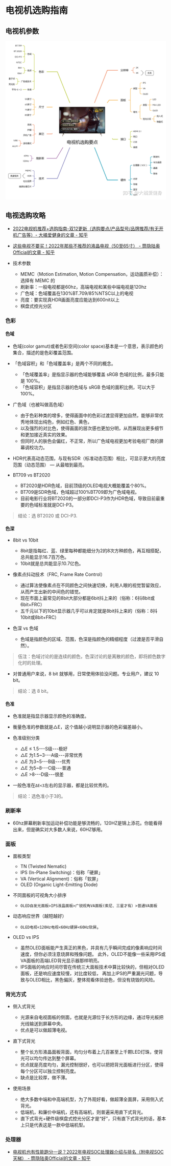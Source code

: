 # 电视机选购指南

## 电视机参数

  ![tv_parameters](images/tv_parameters.jpg)

## 电视选购攻略

- [2022电视机推荐+选购指南-双12更新（选购要点/产品型号/品牌推荐/有无开机广告等）- 大橘爱健身的文章 - 知乎][1]

- [这些电视不要买！2022年那些不推荐的液晶电视（50至65寸） - 筒隐陆奥Official的文章 - 知乎][2]

- 技术参数
  - MEMC（Motion Estimation, Motion Compensation，运动画质补偿）：选择有 MEMC 的
  - 刷新率：一般电视都是60hz，高端电视和某些中端电视是120hz
  - 广色域：色域覆盖在130%BT.709/85%NTSC以上的电视
  - 亮度：要实现真HDR画面亮度应能达到600nit以上
  - 棋盘式控光分区

### 色彩

#### 色域

- 色域(color gamut)或者色彩空间(color space)基本是一个意思，表示颜色的集合，描述的是色彩覆盖范围。

- 「色域容积」和「色域覆盖率」是两个不同的概念。
  - 「色域覆盖率」是指显示器的色域能够覆盖 sRGB 色域的比例，最多只能是 100%。
  - 「色域容积」是指显示器的色域与 sRGB 色域的面积比例，可以大于 100%。

- 广色域（也被叫做高色域）
  - 由于色彩种类的增多，使得画面中的色彩过渡显得更加自然，能够非常优秀地体现出纯色，例如红色、黄色，
  - 以及强烈的对比色，使得画面的层次感也更加分明，从而展现出更多细节和更加接近真实的效果。
  - 但同时人的肤色会偏红，不正常，所以广色域电视更加考验电视厂商的屏幕调校功力。

- HDR代表高动态范围，与现有SDR（标准动态范围）相比，可显示更大的亮度范围（动态范围） ― 从最暗到最亮。

- BT709 vs BT2020
  - BT2020是HDR色域，目前顶级的OLED电视大概能覆盖个80%。
  - BT709是SDR色域，色域超过100%BT709即为广色域电视。
  - 目前电影行业将BT2020的一部分即DCI-P3作为HDR色域，导致目前最重要的色域标准就是DCI-P3。

> 结论：选 BT2020 或 DCI-P3.

#### 色深

- 8bit vs 10bit
  - 8bit是指每红、蓝、绿里每种都能细分为2的8次方种颜色，再互相搭配，总共能显示16.7百万色。
  - 10bit就是总共能显示10.7亿色。

- 像素点抖动技术（FRC, Frame Rate Control）
  - 通过算法使像素点在不同颜色之间快速切换，利用人眼的视觉暂留效应，从而产生出新的中间色的错觉。
  - 现在市面上最常见的8bit大部分都是6bit抖上来的（俗称：6抖8bit或6bit+FRC）
  - 五千元以下的10bit显示器几乎可以肯定就是8bit抖上来的（俗称：8抖10bit或8bit+FRC）

- 色深 vs  色域
  - 色域是指颜色的区域、范围，色深是指颜色的精细程度（过渡是否平滑自然）。

> 伍注：色域讨论的是连续的颜色，色深讨论的是离散的颜色，即将颜色数字化时的处理。

- 对普通用户来说，8 bit 就够用，日常使用体验没问题。专业用户，建议 10 bit。

> 结论：选 8 bit。

#### 色准

- 色准就是指显示器显示颜色的准确度。

- 衡量色准的参数就是△E，这个值越小说明显示器的色彩偏差越小。

- 色准级别分类
  - △E ≤ 1.5---S级---极好
  - △E 为1.5~3---A级---非常优秀
  - △E 为3~5---B级---优秀
  - △E 为5~8---C级---普通
  - △E >8---D级---很差

- 一般色准在`ΔE<3`左右的显示器，都是比较优秀的。

> 结论：选色准小于3的。

### 刷新率

- 60hz屏幕刷新率加运动补偿功能是够流畅的，120HZ是锦上添花。你能看得出来，但是确实对大多数人来说，60HZ够用。

### 面板

- 面板类型
  - TN (Twisted Nematic)
  - IPS (In-Plane Switching)：俗称「硬屏」
  - VA (Vertical Alignment)：俗称「软屏」
  - OLED (Organic Light-Emitting Diode)

- 不同面板的可视角大小排序
  - `OLED自发光面板>IPS液晶面板>广锐视角VA面板(索尼、三星才有）>普通VA面板`

- 动态响应世界（越短越好）
  - `OLED电视<120Hz电视<60Hz硬屏<60Hz软屏`。

- OLED vs IPS
  - 虽然OLED面板能产生真正的黑色，并具有几乎瞬间完成的像素响应时间速度，但你必须注意烧屏和残像问题。
    此外，OLED不能像一些采用IPS或VA面板的高端LED背光显示器那样明亮。
  - IPS面板的响应时间尽管在传统三大面板技术中算比较快的，但相对OLED面板，还是响应速度较慢，对比度较低，
    再加上IPS的严重漏光问题，导致与OLED相比，黑色偏灰，整体观看体验逊色，但没有烧毁的风险。

### 背光方式

- 侧入式背光
  - 光源来自电视面板的侧面，也就是光源位于长方形的边缘，通过导光板把光线输送到屏幕中央。
  - 优点是可以做超薄电视。

- 直下式背光
  - 整个长方形液晶面板背面，均匀分布着上几百甚至上千颗LED灯珠，使背光可以均匀传达到整个屏幕。
  - 优点就是亮度均匀，漏光控制很好，也可以把把背光面板进行分区，使得每个分区可以独立控制亮度。
  - 缺点是比较厚，做不薄。

- 使用场景
  - 绝大多数中端和中高端机型，为了外观好看，做超薄全面屏，采用侧入式背光。
  - 低端机，和廉价中端机，还有高端机，则普遍采用直下式背光。
  - 直下式背光+硬件级棋盘式控光分区才是“好”，只有直下式背光的话，基本上只是代表这是一款中低端机型。

### 处理器

- [电视机也有性能跑分一说？2022年电视SOC处理器介绍与排名（附电视SOC天梯） - 筒隐陆奥Official的文章 - 知乎][3]

  [1]: https://zhuanlan.zhihu.com/p/265075724
  [2]: https://zhuanlan.zhihu.com/p/341554565
  [3]: https://zhuanlan.zhihu.com/p/433699719
